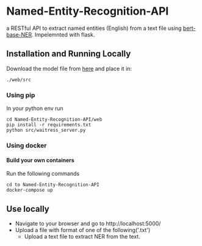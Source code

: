 # Named-Entity-Recognition-API
a RESTful API to extract named entities (English) from a text file using [bert-base-NER](https://huggingface.co/dslim/bert-base-NER). Impelemnted with flask. 

## Installation and Running Locally
Download the model file from [here](https://drive.google.com/drive/folders/13nEVxIuxWSqj2dTyGfkIVePr24o0dJlh?usp=sharing) and place it in:
```
./web/src
```
### Using pip
In your python env run
```
cd Named-Entity-Recognition-API/web
pip install -r requirements.txt
python src/waitress_server.py 
```
### Using docker

#### Build your own containers
Run the following commands
```
cd to Named-Entity-Recognition-API
docker-compose up  
```

## Use locally 
- Navigate to your browser and go to http://localhost:5000/
- Upload a file with format of one of the following('.txt')
	- Upload a text file to extract NER from the text.
